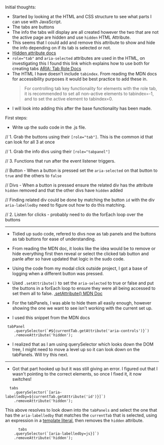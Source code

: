 Initial thoughts:

- Started by looking at the HTML and CSS structure to see what parts I can use with JavaScript.
- The tabs are buttons
- The info the tabs will display are all created however the two that are not the active page are hidden and use `hidden` HTML Attribute.
- This seems that I could add and remove this attribute to show and hide the info depending on if its tab is selected or not.
- [Hidden attribute docs](https://developer.mozilla.org/en-US/docs/Web/HTML/Global_attributes/hidden)
- `role="tab"` and `aria-selected` attributes are used in the HTML, on investigating this I found this link which explains how to use both for creating tabs [ARIA: Tab Role Docs](https://developer.mozilla.org/en-US/docs/Web/Accessibility/ARIA/Roles/Tab_Role)
- The HTML I have doesn't include `tabindex`. From reading the MDN docs for accessibility purposes it would be best practice to add these in.
  > For controlling tab key functionality for elements with the role tab, it is recommended to set all non-active elements to tabindex=-1, and to set the active element to tabindex=0.
- I will look into adding this after the base functionality has been made.

First steps:

- Write up the sudo code in the .js file.

// 1. Grab the buttons using their `[role="tab"]`. This is the common id that can look for all 3 at once

// 1. Grab the info divs using their `[role="tabpanel"]`

// 3. Functions that run after the event listener triggers.

// Button - When a button is pressed set the `aria-selected` on that button to `true` and the others to `false`

// Divs - When a button is pressed ensure the related div has the attribute `hidden` removed and that the other divs have `hidden` added

// Finding related div could be done by matching the button `id` with the div `aria-labelledby` need to figure out how to do this matching.

// 2. Listen for clicks - probably need to do the forEach loop over the buttons

---

- Tidied up sudo code, refered to divs now as tab panels and the buttons as tab buttons for ease of understanding.

- From reading the MDN doc, it looks like the idea would be to remove or hide everything first then reveal or select the clicked tab button and panle after so have updated that logic in the sudo code.

- Using the code from my modal click outside project, I got a base of logging when a different button was pressed.

- Used `.setAttribute()` to set the `aria-selected` to true or false and put the buttons in a forEach loop to ensure they were all being accessed to set them all to false. [.setAttribute() MDN Doc](https://developer.mozilla.org/en-US/docs/Web/API/Element/setAttribute)

- For the tabPanels, I was able to hide them all easily enough, however showing the one we want to see isn't working with the current set up.

- I used this snippet from the MDN docs

```
 tabPanel
    .querySelector(`#${currentTab.getAttribute('aria-controls')}`)
    .removeAttribute('hidden');

```

- I realized that as I am using querySelector which looks down the DOM tree, I might need to move a level up so it can look down on the tabPanels. Will try this next.

---

- Got that part hooked up but it was still giving an error. I figured out that I wasn't pointing to the correct elements, so once I fixed it, it now switches!

```
  tabs
    .querySelector(`[aria-labelledby=${currentTab.getAttribute('id')}]`)
    .removeAttribute('hidden');
```

This above resolves to look down into the `tabPanels` and select the one that has the `aria-labelledby` that matches the `currentTab` that is selected, using an expression in a [template literal](https://css-tricks.com/template-literals/), then removes the `hidden` attribute.

```
      tabs
    .querySelector(`[aria-labelledby=js}]`)
    .removeAttribute('hidden');

```
